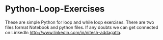 # Python-Loop-Exercises
These are simple Python for loop and while loop exercises. There are two files format Notebook and python files. If any doubts we can get connected on LinkedIn http://www.linkedin.com/in/nitesh-addagatla.
